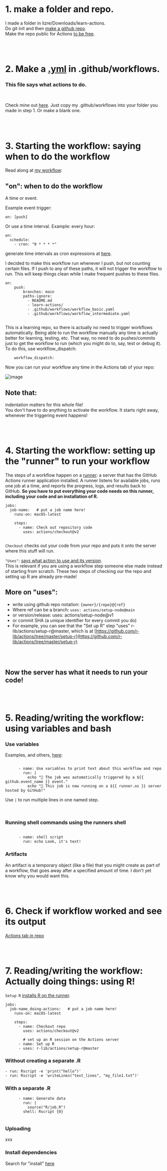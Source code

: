 
# 1. make a folder and repo.
I made a folder in lizre/Downloads/learn-actions. 
<br>Do git init and then [make a github repo](https://github.com/new).
<br>Make the repo public for Actions [to be free](https://docs.github.com/en/actions/reference/usage-limits-billing-and-administration).

<br><br>

# 2. Make a [.yml](https://docs.github.com/en/actions/learn-github-actions/introduction-to-github-actions#understanding-the-workflow-file) in .github/workflows. 

### This file says what actions to do.

<br>

Check mine out [here](https://github.com/lizre/learn-actions/tree/main/.github/workflows).
Just copy my .github/workflows into your folder you made in step 1. Or make a blank one.


<br><br>

# 3. Starting the workflow: saying when to do the workflow



Read along at [my workflow](https://github.com/lizre/learn-actions/tree/main/.github/workflows):


## "on": when to do the workflow 

A time or event.

Example event trigger: 
```
on: [push]
```

Or use a time interval. Example: every hour:
```
on:
  schedule:
    - cron: "0 * * * *"
```

generate time intervals as cron expressions at [here](https://crontab.cronhub.io/).


I decided to make this workflow run whenever I push, but not counting certain files. If I push to any of these paths, it will not trigger the workflow to run. This will keep things clean while I make frequent pushes to these files.

```
on:
    push:
        branches: main
        paths-ignore: 
          - README.md
          - learn-actions/
          - .github/workflows/workflow_basic.yaml
          - .github/workflows/workflow_intermediate.yaml
    
```

This is a learning repo, so there is actually no need to trigger workflows automatically. Being able to run the workflow manually any time is actually better for learning, testing, etc. That way, no need to do pushes/commits just to get the workflow to run (which you might do to, say, test or debug it).
To do this, use workflow_dispatch:

```
    workflow_dispatch:
```

Now you can run your workflow any time in the Actions tab of your repo:

![image](https://user-images.githubusercontent.com/38010821/122676864-d8190d80-d1ad-11eb-949d-a2a13a5a5628.png)


## Note that:
indentation matters for this whole file!
<br>You don't have to do anything to activate the workflow. It starts right away, whenever the triggering event happens!


<br><br>

# 4. Starting the workflow: setting up the "runner" to run your workflow

The steps of a workflow happen on a [runner](https://github.com/actions/runner): a server that has the GitHub Actions runner application installed. A runner listens for available jobs, runs one job at a time, and reports the progress, logs, and results back to GitHub. <b>So you have to put everything your code needs on this runner, including your code and an installation of R.</b>

```
jobs:
  job-name:   # put a job name here!
    runs-on: macOS-latest

    steps:
      - name: Check out repository code
        uses: actions/checkout@v2
        
```
`Checkout` checks out your code from your repo and puts it onto the server where this stuff will run.

`"Uses"`: [says what action to use and its version](https://docs.github.com/en/actions/reference/workflow-syntax-for-github-actions#jobsjob_idstepsuses). 
<br>This is relevant if you are using a workflow step someone else made instead of starting from scratch. These two steps of checking our the repo and setting up R are already pre-made!

## More on "uses":
- write using github repo notation: `{owner}/{repo}@{ref}`
- Where ref can be a branch: `uses: actions/setup-node@main`
- or version/release:  uses: actions/setup-node@v1
- or commit SHA (a unique identifier for every commit you do)
- For example, you can see that the "Set up R" step "uses" r-lib/actions/setup-r@master, which is at 
[https://github.com/r-lib/actions/tree/master/setup-r](https://github.com/r-lib/actions/tree/master/setup-r)


<br>

<br>

## Now the server has what it needs to run your code!

<br>
<br>


# 5. Reading/writing the workflow: using variables and bash


### Use variables

Examples, and others, [here](https://docs.github.com/en/actions/quickstart):
  
```{r, eval = FALSE}

      - name: Use variables to print text about this workflow and repo
        run: |
          echo "🎉 The job was automatically triggered by a ${{ github.event_name }} event."
          echo "🐧 This job is now running on a ${{ runner.os }} server hosted by GitHub!"

```

Use `|` to run multiple lines in one named step.

<br>

### Running shell commands using the runners shell

```{r, eval = FALSE}

      - name: shell script
        run: echo Look, it's text!

```


### Artifacts

An artifact is a temporary object (like a file) that you might create as part of a workflow, that goes away after a specified amount of time. I don't yet know why you would want this.

<br>
<br>



# 6. Check if workflow worked and see its output

[Actions tab in repo](https://github.com/lizre/learn-actions/actions)


<br>
<br>

# 7. Reading/writing the workflow: Actually doing things: using R!


`Setup R` [installs R on the runner](https://github.com/r-lib/actions/tree/master/setup-r).

```
jobs:
  job-name_doing-actions:   # put a job name here!
    runs-on: macOS-latest

    steps:
      - name: Checkout repo
        uses: actions/checkout@v2
        
        # set up an R session on the Actions server
      - name: Set up R
      - uses: r-lib/actions/setup-r@master
```


### Without creating a separate .R

```{r, eval = FALSE}
- run: Rscript -e 'print("hello")'
- run: Rscript -e 'writeLines("text_lines", "my_file1.txt")'
```



### With a separate .R

```{r, eval = FALSE}
      - name: Generate data
        run: |
          source("R/job.R")
        shell: Rscript {0} 
        
```

### Uploading


xxx


### Install dependencies

Search for "install" [here](https://github.com/tidymodels/extratests/blob/master/.github/workflows/GH-R-CMD-check.yaml)

